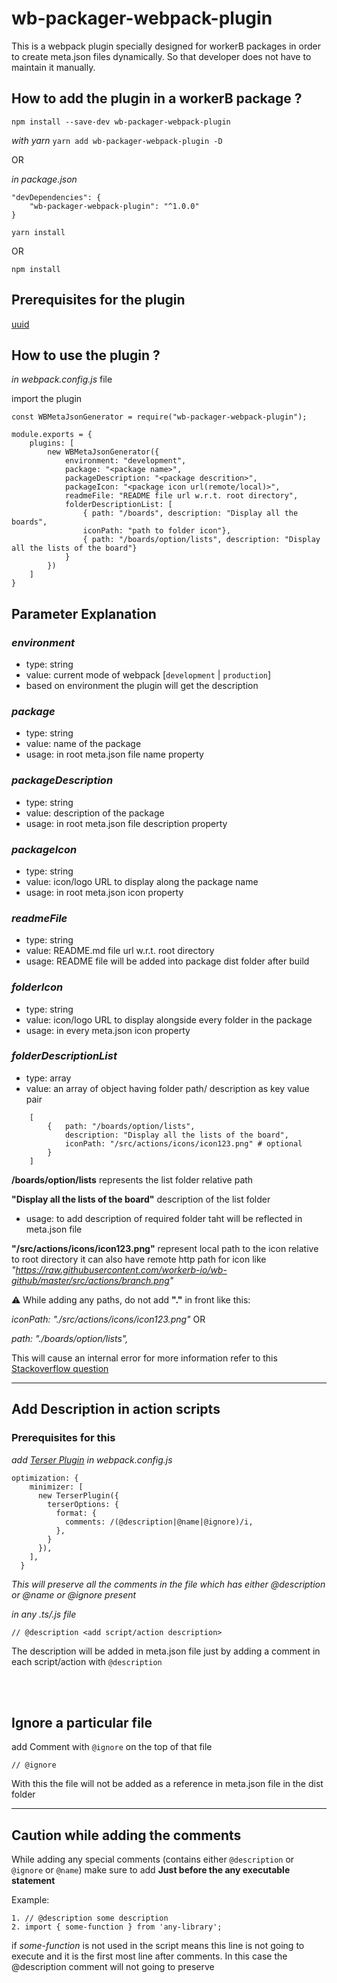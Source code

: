 # wb-packager-webpack-plugin

This is a webpack plugin specially designed for workerB packages in order to create meta.json files dynamically. So that developer does not have to maintain it manually.

## How to add the plugin in a workerB package ?
```npm install --save-dev wb-packager-webpack-plugin```

_with yarn_
```yarn add wb-packager-webpack-plugin -D```

OR

_in package.json_
```
"devDependencies": {
    "wb-packager-webpack-plugin": "^1.0.0"
}
```
```yarn install```

OR 

```npm install```

## Prerequisites for the plugin
[uuid](https://www.npmjs.com/package/uuid) 
<br />

## How to use the plugin ?

_in webpack.config.js_ file

import the plugin

```const WBMetaJsonGenerator = require("wb-packager-webpack-plugin");```

```
module.exports = {
    plugins: [
        new WBMetaJsonGenerator({
            environment: "development",
            package: "<package name>",
            packageDescription: "<package descrition>",
            packageIcon: "<package icon url(remote/local)>",
            readmeFile: "README file url w.r.t. root directory",
            folderDescriptionList: [
                { path: "/boards", description: "Display all the boards",
                iconPath: "path to folder icon"},
                { path: "/boards/option/lists", description: "Display all the lists of the board"}
            }
        })
    ]
}
```

## Parameter Explanation

### _environment_
- type: string
- value: current mode of webpack [`development` | `production`]
- based on environment the plugin will get the description

### _package_ 
- type: string
- value: name of the package
- usage: in root meta.json file name property

### _packageDescription_
- type: string
- value: description of the package
- usage: in root meta.json file description property

### _packageIcon_
- type: string
- value: icon/logo URL to display along the package name
- usage: in root meta.json icon property

### _readmeFile_
- type: string
- value: README.md file url w.r.t. root directory
- usage: README file will be added into package dist folder after build

### _folderIcon_
- type: string
- value: icon/logo URL to display alongside every folder in the package
- usage: in every meta.json icon property
### _folderDescriptionList_
- type: array
- value: an array of object having folder path/ description as key value pair

```
    [
        {   path: "/boards/option/lists",
            description: "Display all the lists of the board",
            iconPath: "/src/actions/icons/icon123.png" # optional
        }
    ]
```


**/boards/option/lists** represents the list folder relative path

**"Display all the lists of the board"** description of the list folder

- usage: to add description of required folder taht will be reflected in meta.json file

**"/src/actions/icons/icon123.png"** represent local path to the icon relative to root directory
it can also have remote http path for icon like _"https://raw.githubusercontent.com/workerb-io/wb-github/master/src/actions/branch.png"_

:warning: While adding any paths, do not add **"."** in front like this:

_iconPath: "./src/actions/icons/icon123.png"_ OR

_path: "./boards/option/lists",_

This will cause an internal error for more information refer to this [Stackoverflow question](https://stackoverflow.com/questions/13541948/node-js-cant-open-files-error-enoent-stat-path-to-file)

---
## Add Description in action scripts

### Prerequisites for this

_add [Terser Plugin](https://webpack.js.org/plugins/terser-webpack-plugin/) in webpack.config.js_

```
optimization: {
    minimizer: [
      new TerserPlugin({
        terserOptions: {
          format: {
            comments: /(@description|@name|@ignore)/i,
          },
        }
      }),
    ],
  }
```

_This will preserve all the comments in the file which has either @description or @name or @ignore present_



_in any *.ts/*.js file_

```
// @description <add script/action description>
```

The description will be added in meta.json file just by adding a comment in each script/action with `@description`

<br />
<br />

## Ignore a particular file

add Comment with `@ignore` on the top of that file

```
// @ignore
```

With this the file will not be added as a reference in meta.json file in the dist folder

---
## Caution while adding the comments

While adding any special comments (contains either `@description` or `@ignore` or `@name`) make sure to add **Just before the any executable statement**

Example:
```
1. // @description some description
2. import { some-function } from 'any-library';
```
 if *some-function* is not used in the script means this line is not going to execute and it is the first most line after comments.
 In this case the @description comment will not going to preserve
